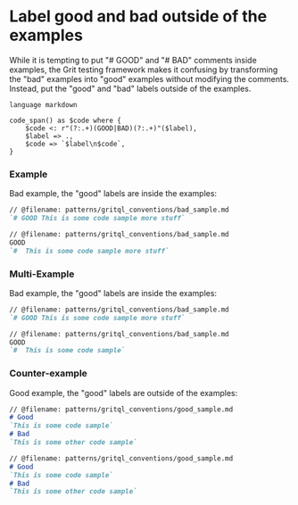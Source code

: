 # Label good and bad outside of the examples

While it is tempting to put "# GOOD" and "# BAD" comments inside examples, the Grit testing framework makes it confusing by transforming the "bad" examples into "good" examples without modifying the comments. Instead, put the "good" and "bad" labels outside of the examples.

```grit
language markdown

code_span() as $code where {
    $code <: r"(?:.+)(GOOD|BAD)(?:.+)"($label),
    $label => .,
    $code => `$label\n$code`,
}
```

### Example

Bad example, the "good" labels are inside the examples:
```md
// @filename: patterns/gritql_conventions/bad_sample.md
`# GOOD This is some code sample more stuff`
```
```md
// @filename: patterns/gritql_conventions/bad_sample.md
GOOD
`#  This is some code sample more stuff`
```

### Multi-Example

Bad example, the "good" labels are inside the examples:
````md
// @filename: patterns/gritql_conventions/bad_sample.md
`# GOOD This is some code sample more stuff`
````
````md
// @filename: patterns/gritql_conventions/bad_sample.md
GOOD
`#  This is some code sample`
````

### Counter-example

Good example, the "good" labels are outside of the examples:

```md
// @filename: patterns/gritql_conventions/good_sample.md
# Good
`This is some code sample`
# Bad
`This is some other code sample`
```
```md
// @filename: patterns/gritql_conventions/good_sample.md
# Good
`This is some code sample`
# Bad
`This is some other code sample`
```
